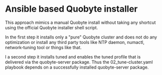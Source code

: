 # Ansible based Quobyte installer 

This approach mimics a manual Quobyte install without taking any shortcut using the official Quobyte installer shell script.

In the first step it installs only a "pure" Quobyte cluster and does not do any optimization or install any third party tools like NTP daemon, numactl, 
network-tuning tool or things like that.

I a second step it installs tuned and enables the tuned profile that is delivered via the quobyte-server package.
Thus the 02_tune-cluster.yaml playbook depends on a successfully installed quobyte-server package.





